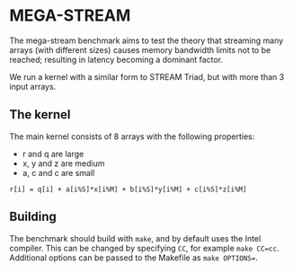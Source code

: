 # MEGA-STREAM

The mega-stream benchmark aims to test the theory that streaming many arrays (with different sizes)
causes memory bandwidth limits not to be reached; resulting in latency becoming a dominant factor.

We run a kernel with a similar form to STREAM Triad, but with more than 3 input arrays.

## The kernel
The main kernel consists of 8 arrays with the following properties:

 * r and q are large
 * x, y and z are medium
 * a, c and c are small

```r[i] = q[i] + a[i%S]*x[i%M] + b[i%S]*y[i%M] + c[i%S]*z[i%M]```

## Building
The benchmark should build with `make`, and by default uses the Intel compiler.
This can be changed by specifying `CC`, for example `make CC=cc`.
Additional options can be passed to the Makefile as `make OPTIONS=`.

